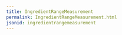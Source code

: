 ```yaml
---
title: IngredientRangeMeasurement
permalink: IngredientRangeMeasurement.html
jsonid: ingredientrangemeasurement
---
```

